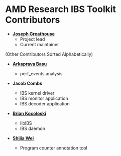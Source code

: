 AMD Research IBS Toolkit Contributors
============================================

* **[Joseph Greathouse](https://github.com/jlgreathouse)**
  * Project lead
  * Current maintainer

(Other Contributors Sorted Alphabetically)

* **[Arkaprava Basu](https://github.com/ArkaBasu)**
  * perf\_events analysis

* **Jacob Combs**
  * IBS kernel driver
  * IBS monitor application
  * IBS decoder application

* **[Brian Kocoloski](https://github.com/briankoco)**
  * libIBS
  * IBS daemon

* **[Shijia Wei](https://www.linkedin.com/in/shijia-wei-b40bb9a7)**
  * Program counter annotation tool
